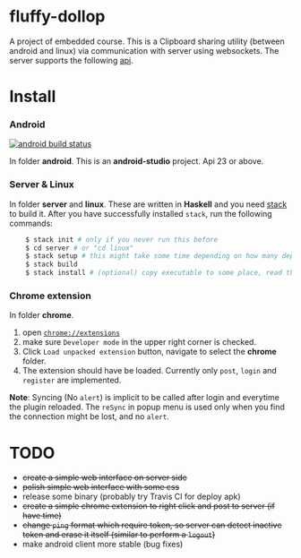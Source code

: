 # fluffy-dollop
A project of embedded course. This is a Clipboard sharing utility
(between android and linux) via communication with server using websockets.
The server supports the following [api](server/spec.md).

# Install

### Android
[![android build status](https://travis-ci.org/Frefreak/fluffy-dollop.svg)](https://travis-ci.org/Frefreak/fluffy-dollop)

In folder **android**. This is an **android-studio** project. Api 23 or above.

### Server & Linux
In folder **server** and **linux**. These are written in **Haskell** and you
need [stack](https://github.com/commercialhaskell/stack) to build it.
After you have successfully installed `stack`, run the following commands:
```bash
    $ stack init # only if you never run this before
    $ cd server # or "cd linux"
    $ stack setup # this might take some time depending on how many dependencies have you installed before
    $ stack build
    $ stack install # (optional) copy executable to some place, read the info generated by stack
```
### Chrome extension
In folder **chrome**.

1. open [`chrome://extensions`](chrome://extensions/)
2. make sure `Developer mode` in the upper right corner is checked.
3. Click `Load unpacked extension` button, navigate to select the **chrome** folder.
4. The extension should have be loaded. Currently only `post`, `login` and `register` are implemented.

**Note**: Syncing (No `alert`) is implicit to be called after login and
everytime the plugin reloaded. The `reSync` in popup menu is used only when
you find the connection might be lost, and no `alert`.

# TODO
- ~~create a simple web interface on server side~~
- ~~polish simple web interface with some css~~
- release some binary (probably try Travis CI for deploy apk)
- ~~create a simple chrome extension to right click and post to server (if have time)~~
- ~~change `ping` format which require token, so server can detect inactive token and erase it itself (similar to perform a `logout`)~~
- make android client more stable (bug fixes)
